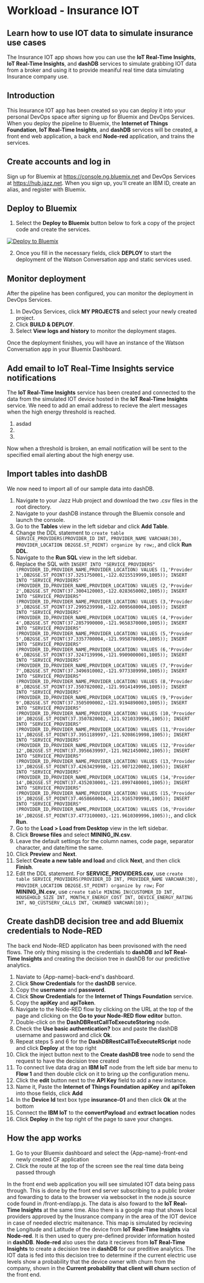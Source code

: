 # Workload - Insurance IOT

## Learn how to use IOT data to simulate insurance use cases
The Insurance IOT app shows how you can use the **IoT Real-Time Insights**, **IoT Real-Time Insights**, and **dashDB** services to simulate grabbing IOT data from a broker and using it to provide meaniful real time data simulating Insurance company use.

## Introduction
This Insurance IOT app has been created so you can deploy it into your personal DevOps space after signing up for Bluemix and DevOps Services. When you deploy the pipeline to Bluemix, the **Internet of Things Foundation**, **IoT Real-Time Insights**, and **dashDB** services will be created, 
a front end web application, a back end **Node-red** application, and trains the services.

## Create accounts and log in

Sign up for Bluemix at https://console.ng.bluemix.net and DevOps Services at https://hub.jazz.net.
When you sign up, you'll create an IBM ID, create an alias, and register with Bluemix.

## Deploy to Bluemix

1. Select the **Deploy to Bluemix** button below to fork a copy of the project code and create the services.

  [![Deploy to Bluemix](https://bluemix.net/deploy/button.png)](https://bluemix.net/deploy?repository=https://hub.jazz.net/git/cfsworkload/insuranceIOT-build)

2.  Once you fill in the necessary fields, click **DEPLOY** to start the deployment of the Watson Conversation app and static services used.

## Monitor deployment

After the pipeline has been configured, you can monitor the deployment in DevOps Services.

1. In DevOps Services, click **MY PROJECTS** and select your newly created project.
2. Click **BUILD & DEPLOY**.
3. Select **View logs and history** to monitor the deployment stages.

Once the deployment finishes, you will have an instance of the Watson Conversation app in your Bluemix Dashboard.

## Add email to IoT Real-Time Insights service notifications

The **IoT Real-Time Insights** service has been created and connected to the data from the simulated IOT device hosted in the **IoT Real-Time Insights** service.
We need to add an email address to recieve the alert messages when the high energy threshold is reached. 

1. asdad
2.
3.

Now when a threshold is broken, an email notification will be sent to the specified email alerting about the high energy use. 

## Import tables into dashDB

We now need to import all of our sample data into dashDB.

1. Navigate to your Jazz Hub project and download the two .csv files in the root directory.
2. Navigate to your dashDB instance through the Bluemix console and launch the console.
3. Go to the **Tables** view in the left sidebar and click **Add Table**.
4. Change the DDL statement to `create table SERVICE_PROVIDERS(PROVIDER_ID INT, PROVIDER_NAME VARCHAR(30), PROVIDER_LOCATION DB2GSE.ST_POINT) organize by row;`, and click **Run DDL**.
5. Navigate to the **Run SQL** view in the left sidebar.
6. Replace the SQL with `INSERT INTO "SERVICE_PROVIDERS" (PROVIDER_ID,PROVIDER_NAME,PROVIDER_LOCATION) VALUES (1,'Provider 1',DB2GSE.ST_POINT(37.3251750001,-122.0215519999,1005)); INSERT INTO "SERVICE_PROVIDERS" (PROVIDER_ID,PROVIDER_NAME,PROVIDER_LOCATION) VALUES (2,'Provider 2',DB2GSE.ST_POINT(37.3004120003,-122.0283650002,1005)); INSERT INTO "SERVICE_PROVIDERS" (PROVIDER_ID,PROVIDER_NAME,PROVIDER_LOCATION) VALUES (3,'Provider 3',DB2GSE.ST_POINT(37.2995239998,-122.0095680004,1005)); INSERT INTO "SERVICE_PROVIDERS" (PROVIDER_ID,PROVIDER_NAME,PROVIDER_LOCATION) VALUES (4,'Provider 4',DB2GSE.ST_POINT(37.2857990000,-121.9658370000,1005)); INSERT INTO "SERVICE_PROVIDERS" (PROVIDER_ID,PROVIDER_NAME,PROVIDER_LOCATION) VALUES (5,'Provider 5',DB2GSE.ST_POINT(37.3357700004,-121.9958780004,1005)); INSERT INTO "SERVICE_PROVIDERS" (PROVIDER_ID,PROVIDER_NAME,PROVIDER_LOCATION) VALUES (6,'Provider 6',DB2GSE.ST_POINT(37.3247139996,-121.9909000001,1005)); INSERT INTO "SERVICE_PROVIDERS" (PROVIDER_ID,PROVIDER_NAME,PROVIDER_LOCATION) VALUES (7,'Provider 7',DB2GSE.ST_POINT(37.3496910002,-121.9773389998,1005)); INSERT INTO "SERVICE_PROVIDERS" (PROVIDER_ID,PROVIDER_NAME,PROVIDER_LOCATION) VALUES (8,'Provider 8',DB2GSE.ST_POINT(37.3507820002,-121.9914149996,1005)); INSERT INTO "SERVICE_PROVIDERS" (PROVIDER_ID,PROVIDER_NAME,PROVIDER_LOCATION) VALUES (9,'Provider 9',DB2GSE.ST_POINT(37.3505090002,-121.9194890003,1005)); INSERT INTO "SERVICE_PROVIDERS" (PROVIDER_ID,PROVIDER_NAME,PROVIDER_LOCATION) VALUES (10,'Provider 10',DB2GSE.ST_POINT(37.3507820002,-121.9210339996,1005)); INSERT INTO "SERVICE_PROVIDERS" (PROVIDER_ID,PROVIDER_NAME,PROVIDER_LOCATION) VALUES (11,'Provider 11',DB2GSE.ST_POINT(37.3951189997,-121.9208619998,1005)); INSERT INTO "SERVICE_PROVIDERS" (PROVIDER_ID,PROVIDER_NAME,PROVIDER_LOCATION) VALUES (12,'Provider 12',DB2GSE.ST_POINT(37.3956639997,-121.9821450002,1005)); INSERT INTO "SERVICE_PROVIDERS" (PROVIDER_ID,PROVIDER_NAME,PROVIDER_LOCATION) VALUES (13,'Provider 13',DB2GSE.ST_POINT(37.4263429998,-121.9071220002,1005)); INSERT INTO "SERVICE_PROVIDERS" (PROVIDER_ID,PROVIDER_NAME,PROVIDER_LOCATION) VALUES (14,'Provider 14',DB2GSE.ST_POINT(37.4352030001,-121.8997480001,1005)); INSERT INTO "SERVICE_PROVIDERS" (PROVIDER_ID,PROVIDER_NAME,PROVIDER_LOCATION) VALUES (15,'Provider 15',DB2GSE.ST_POINT(37.4658660004,-121.9165709998,1005)); INSERT INTO "SERVICE_PROVIDERS" (PROVIDER_ID,PROVIDER_NAME,PROVIDER_LOCATION) VALUES (16,'Provider 16',DB2GSE.ST_POINT(37.4773100003,-121.9610309996,1005));`, and click **Run**.
7. Go to the **Load > Load from Desktop** view in the left sidebar.
8. Click **Browse files** and select **MINING_IN.csv**.
9. Leave the default settings for the column names, code page, separator character, and date/time the same.
10. Click **Preview** and **Next**.
11. Select **Create a new table and load** and click **Next**, and then click **Finish**.
12. Edit the DDL statement. For **SERVICE_PROVIDERS.csv**, use `create table SERVICE_PROVIDERS(PROVIDER_ID INT, PROVIDER_NAME VARCHAR(30), PROVIDER_LOCATION DB2GSE.ST_POINT) organize by row;` For **MINING_IN.csv**, use `create table MINING_IN(CUSTOMER_ID INT, HOUSEHOLD_SIZE INT, MONTHLY_ENERGY_COST INT, DEVICE_ENERGY_RATING INT, NO_CUSTSERV_CALLS INT, CHURNED VARCHAR(10));`


## Create dashDB decision tree and add Bluemix credentials to Node-RED 

The back end Node-RED applicaton has been provisoned with the need flows. The only thing missing is the credentials to **dashDB** and **IoT Real-Time Insights** and creating the decision 
tree in dashDB for our predictive analytics.

1. Naviate to {App-name}-back-end's dashboard.
2. Click **Show Credentials** for the **dashDB** service.
3. Copy the **username** and **password**.
4. Click **Show Credentials** for the **Internet of Things Foundation** service.
5. Copy the **apiKey** and **apiToken**.
6. Navigate to the Node-RED flow by clicking on the URL at the top of the page and clicking on the **Go to your Node-RED flow editor** button.
7. Double-click on the **DashDBRestCallToExecuteStoring** node.
8. Check the **Use basic authentication?** box and paste the dashDB username and password and click **Ok**.
9. Repeat steps 5 and 6 for the **DashDBRestCallToExecuteRScript** node and click **Deploy** at the top right
10. Click the inject button next to the **Create dashDB tree** node to send the request to have the decision tree created
10. To connect live data drag an  **IBM IoT** node from the left side bar menu to **Flow 1** and then double click on it to bring up the configuration menu.
11. Click the **edit** button next to the **API Key** field to add a new instance.
12. Name it, Paste the **Internet of Things Foundation**  **apiKey** and **apiToken** into those fields, click **Add**
13. In the **Device Id** text box type **insurance-01** and then click **Ok** at the bottom
13. Connect the **IBM IoT** to the **convertPayload** and **extract location** nodes
13. Click **Deploy** in the top right of the page to save your changes.


## How the app works

1. Go to your Bluemix dashboard and select the {App-name}-front-end newly created CF application
2. Click the route at the top of the screen see the real time data being passed through

In the front end web application you will see simulated IOT data being pass through. This is done by the front end server subscribing to a public broker and fowarding to data to the browser via websocket in the node.js source code found in /front-end/app.js. The data is also foward to the **IoT Real-Time Insights** at the same time.
Also there is a google map that shows local providers approved by the Inusrance company in the area of the IOT
device in case of needed electric maitenance. This map is simulated by recieving the Longitude and Latitude of the device from **IoT Real-Time Insights** via **Node-red**. It is then used to query pre-defined provider information hosted in **dashDB**. **Node-red** also uses the data it recieves
from **IoT Real-Time Insights** to create a decision tree in **dashDB** for our preditive analytics. The IOT data is fed into this decision tree to determine if the current electric use levels show a probability that the device owner with churn from the company, shown in the 
**Current probability that client will churn** section of the front end. 
